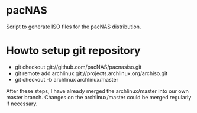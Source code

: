 pacNAS
======

Script to generate ISO files for the pacNAS distribution.

Howto setup git repository
==========================

* git checkout git://github.com/pacNAS/pacnasiso.git
* git remote add archlinux git://projects.archlinux.org/archiso.git
* git checkout -b archlinux archlinux/master

After these steps, I have already merged the archlinux/master into our own master branch.
Changes on the archlinux/master could be merged regularly if necessary.

